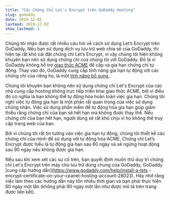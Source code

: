 ```yaml
---
title: "Các Chứng Chỉ Let's Encrypt trên GoDaddy Hosting"
slug: godaddy
date: 2019-12-02
lastmod: 2019-12-02
show_lastmod: 1
---
```



Chúng tôi nhận được rất nhiều câu hỏi về cách sử dụng Let’s Encrypt trên GoDaddy. Nếu bạn sử dụng dịch vụ lưu trữ web chia sẻ của GoDaddy, thì hiện tại rất khó cài đặt chứng chỉ Let’s Encrypt, vì vậy chúng tôi hiện không khuyên bạn nên sử dụng chứng chỉ của chúng tôi với GoDaddy. Đó là vì GoDaddy không hỗ trợ [giao thức ACME](https://tools.ietf.org/html/rfc8555) để cấp và gia hạn chứng chỉ tự động. Thay vào đó, GoDaddy cung cấp tính năng gia hạn tự động với các chứng chỉ của riêng họ, là một [ tính năng bổ sung ](https://www.godaddy.com/web-security/ssl-certificate).

Chúng tôi khuyên bạn không nên sử dụng chứng chỉ Let's Encrypt của các nhà cung cấp hosting không trực tiếp triển khai giao thức ACME, bởi vì điều đó có nghĩa là bạn không thể tự động hóa hoàn toàn việc gia hạn. Chúng tôi nghĩ việc tự động gia hạn là một phần rất quan trọng của việc sử dụng chứng nhận. Việc sử dụng phần mềm để tự động hóa gia hạn giúp giảm thiểu rằng chứng chỉ của bạn sẽ hết hạn mà không được thay thế. Nếu chứng chỉ của bạn hết hạn, người dùng sẽ rất khó chịu vì họ không thể truy cập trang web của bạn.

Bởi vì chúng tôi rất tin tưởng vào việc gia hạn tự động, chúng tôi thiết kế các chứng chỉ của mình để sử dụng với tự động hóa ACME. Chứng chỉ Let’s Encrypt được hiểu là tự động gia hạn sau 60 ngày và sẽ ngừng hoạt động sau 90 ngày nếu không được gia hạn.

Nếu sau khi xem xét các sự cố trên, bạn quyết định muốn thử duy trì chứng chỉ Let's Encrypt trên máy chủ lưu trữ dùng chung của GoDaddy, GoDaddy [cung cấp hướng dẫn](https://www.godaddy.com/help/install-a-lets -encrypt-certificate-on-your-cpanel-hosting-account-28023). Hãy nhớ rằng việc làm theo các hướng dẫn này tốn nhiều thời gian và bạn phải thực hiện 60 ngày một lần (không phải 90 ngày một lần như được mô tả trên trang được liên kết).
